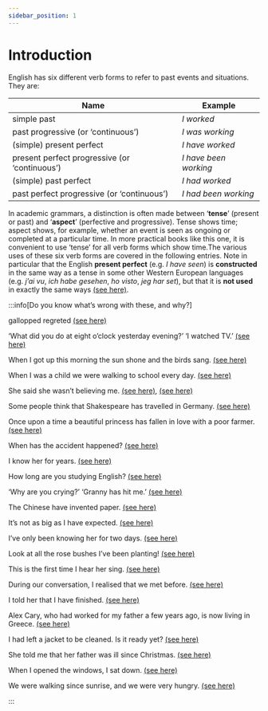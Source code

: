 ```yaml
---
sidebar_position: 1
---
```


# Introduction

English has six different verb forms to refer to past events and situations. They are:

| Name | Example |
| --- | --- |
| simple past | *I worked* |
| past progressive (or ‘continuous’) | *I was working* |
| (simple) present perfect | *I have worked* |
| present perfect progressive (or ‘continuous’) | *I have been working* |
| (simple) past perfect | *I had worked* |
| past perfect progressive (or ‘continuous’) | *I had been working* |

In academic grammars, a distinction is often made between ‘**tense**’ (present or past) and ‘**aspect**’ (perfective and progressive). Tense shows time; aspect shows, for example, whether an event is seen as ongoing or completed at a particular time. In more practical books like this one, it is convenient to use ‘tense’ for all verb forms which show time.The various uses of these six verb forms are covered in the following entries. Note in particular that the English **present perfect** (e.g. *I have seen*) is **constructed** in the same way as a tense in some other Western European languages (e.g. *j’ai vu*, *ich habe gesehen*, *ho visto*, *jeg har set*), but that it is **not used** in exactly the same ways [(see here)](./present-perfect-or-past#finished-time-words-present-perfect-not-used).

:::info[Do you know what’s wrong with these, and why?]

gallopped regreted [(see here)](./simple-past#spelling-of-regular-affirmative-past-tense-forms)

‘What did you do at eight o’clock yesterday evening?’  ‘I watched TV.’  [(see here)](./past-progressive#use-what-were-you-doing-at-eight-oclock)

When I got up this morning the sun shone and the birds sang. [(see here)](./past-progressive#use-what-were-you-doing-at-eight-oclock)

When I was a child we were walking to school every day. [(see here)](./past-progressive#not-used-for-repeated-actions)

She said she wasn’t believing me. [(see here)](./past-progressive#non-progressive-verbs-she-said-she-believed), [(see here)](./../verbs/non-progressive-verbs)

Some people think that Shakespeare has travelled in Germany. [(see here)](./present-perfect-basic-information#time-words-ever-before-recently-etc)

Once upon a time a beautiful princess has fallen in love with a poor farmer. [(see here)](./present-perfect-or-past#not-thinking-about-the-present)

When has the accident happened? [(see here)](./present-perfect-or-past#finished-time-words-present-perfect-not-used)

I know her for years. [(see here)](./present-perfect-or-present#how-long-present-perfect)

How long are you studying English? [(see here)](./present-perfect-or-present#how-long-present-perfect)

‘Why are you crying?’  ‘Granny has hit me.’  [(see here)](./present-perfect-or-past-advanced-points#causes-and-origins-who-gave-you-that)

The Chinese have invented paper. [(see here)](./present-perfect-or-past-advanced-points#causes-and-origins-who-gave-you-that)

It’s not as big as I have expected. [(see here)](./present-perfect-or-past-advanced-points#expectation-and-reality-youre-older-than-i-thought)

I’ve only been knowing her for two days. [(see here)](./present-perfect-simple-or-progressive#non-progressive-verbs)

Look at all the rose bushes I’ve been planting! [(see here)](./present-perfect-simple-or-progressive#how-much-how-often-simple-present-perfect)

This is the first time I hear her sing. [(see here)](./present-perfect-or-present#this-is-the-first-time-etc)

During our conversation, I realised that we met before. [(see here)](./past-perfect-basic-information#meaning-and-use-earlier-past)

I told her that I have finished. [(see here)](./past-perfect-basic-information#meaning-and-use-earlier-past)

Alex Cary, who had worked for my father a few years ago, is now living in Greece. [(see here)](./past-perfect-basic-information#meaning-and-use-earlier-past)

I had left a jacket to be cleaned. Is it ready yet? [(see here)](./past-perfect-basic-information#past-perfect-not-used)

She told me that her father was ill since Christmas. [(see here)](./past-perfect-basic-information#how-long-past-perfect-not-simple-past)

When I opened the windows, I sat down. [(see here)](./past-perfect-advanced-points#past-perfect-or-simple-past-with-after-as-soon-as-etc)

We were walking since sunrise, and we were very hungry. [(see here)](./past-perfect-progressive#how-long-past-perfect-progressive-not-past-progressive)

:::
